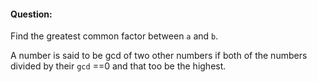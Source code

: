 #### Question:

Find the greatest common factor between `a` and `b`.

A number is said to be gcd of two other numbers if both of the numbers divided by their `gcd` ==0 and that too be the highest.
